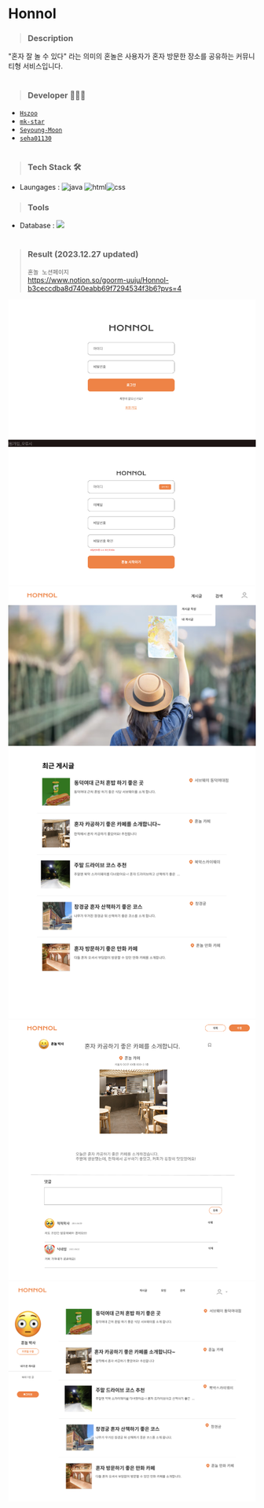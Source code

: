 # Honnol

> ### Description
"혼자 잘 놀 수 있다" 라는 의미의 혼놀은 사용자가 혼자 방문한 장소를 공유하는 커뮤니티형 서비스입니다.<br><br>


> ### Developer 👩🏻‍💻

- [`Hszoo`](https://github.com/Hszoo)
- [`mk-star`](https://github.com/mk-star)
- [`Seyoung-Moon`](https://github.com/Seyoung-Moon)
- [`seha01130`](https://github.com/seha01130)<br><br>


> ### Tech Stack 🛠

- Laungages : <img src="https://img.shields.io/badge/Java-007396?style=flat-square&logo=Java&logoColor=white" alt="java" /> <img src="https://img.shields.io/badge/HTML-E34F26?style=flat-square&logo=HTML5&logoColor=white" alt="html"/><img src="https://img.shields.io/badge/CSS-1572B6?style=flat-square&logo=CSS3&logoColor=white" alt="css"/>

> ### Tools
- Database : <img src="https://img.shields.io/badge/MySQL-4479A1?style=flat-square&logo=MySQL&logoColor=white"/><br><br>
> ### Result (2023.12.27 updated)
> `혼놀 노션페이지` <br>
https://www.notion.so/goorm-uuju/Honnol-b3ceccdba8d740eabb69f7294534f3b6?pvs=4<br>
<div> 
  <img src="./signup.png">
  <img src="./main_page.png">
  <img src="./detail_page.png">
  <img src="./mypage.png">
</div>

